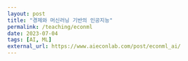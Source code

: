 ```yaml
---
layout: post
title: "경제와 머신러닝 기반의 인공지능"
permalink: /teaching/econml
date: 2023-07-04
tags: [AI, ML]
external_url: https://www.aieconlab.com/post/econml_ai/
---
```

